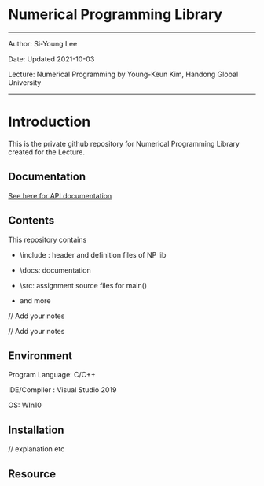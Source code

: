 # Numerical Programming Library

---

Author:  Si-Young Lee

Date:  Updated 2021-10-03

Lecture: Numerical Programming by Young-Keun Kim, Handong Global University 



---

# Introduction

This is the private github repository for Numerical Programming Library created for the Lecture.



## Documentation

[See here for API documentation ](./docs/NP_API_Documentation.md)



## Contents

This repository contains

* \include : header and definition files of NP lib

* \docs: documentation 

* \src: assignment source files for main()

* and more

  

// Add your notes 

// Add your notes 



## Environment

Program Language: C/C++

IDE/Compiler : Visual Studio 2019

OS: WIn10



## Installation

// explanation etc



## Resource

